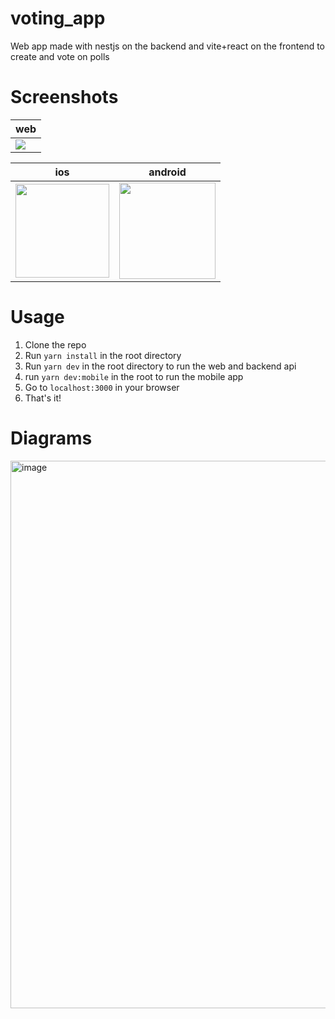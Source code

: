 # voting_app

Web app made with nestjs on the backend and vite+react on the frontend to create and vote on polls

# Screenshots
| web | 
| --- |
| <img src="https://user-images.githubusercontent.com/38187170/210154511-a9ffd708-fd59-4408-90c6-54221a1da898.png" /> |

| ios | android |
| --- | --- |
| <img src="https://user-images.githubusercontent.com/38187170/210154715-91336c7e-4d1f-4ac3-806d-e20a73b4cd17.png" width="150" /> | <img src="https://user-images.githubusercontent.com/38187170/210154744-a238dec4-3c2d-401c-83f2-e4f54491aca7.png" width="154" /> |

# Usage

1. Clone the repo
2. Run `yarn install` in the root directory
3. Run `yarn dev` in the root directory to run the web and backend api
4. run `yarn dev:mobile` in the root to run the mobile app
4. Go to `localhost:3000` in your browser
5. That's it!

# Diagrams
<img width="876" alt="image" src="https://user-images.githubusercontent.com/38187170/211224936-a2311cf0-1bde-4449-acab-a59061726245.png">

